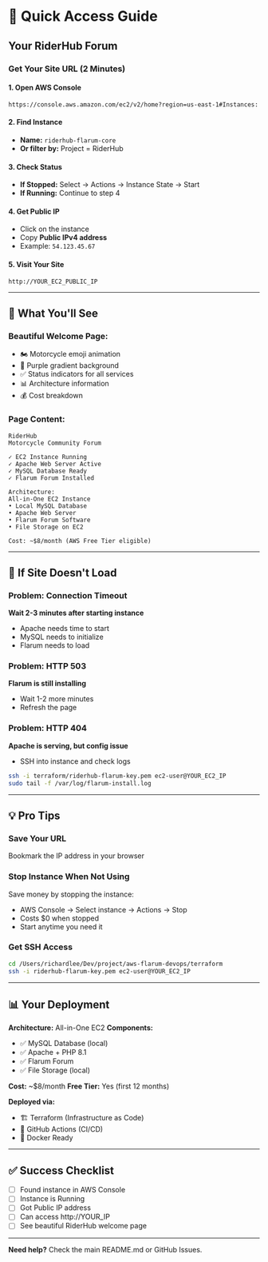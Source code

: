 # 🎯 Quick Access Guide

## Your RiderHub Forum

### Get Your Site URL (2 Minutes)

#### 1. Open AWS Console
```
https://console.aws.amazon.com/ec2/v2/home?region=us-east-1#Instances:
```

#### 2. Find Instance
- **Name:** `riderhub-flarum-core`
- **Or filter by:** Project = RiderHub

#### 3. Check Status
- **If Stopped:** Select → Actions → Instance State → Start
- **If Running:** Continue to step 4

#### 4. Get Public IP
- Click on the instance
- Copy **Public IPv4 address**
- Example: `54.123.45.67`

#### 5. Visit Your Site
```
http://YOUR_EC2_PUBLIC_IP
```

---

## 🎨 What You'll See

### Beautiful Welcome Page:
- 🏍️ Motorcycle emoji animation
- 🎨 Purple gradient background
- ✅ Status indicators for all services
- 📊 Architecture information
- 💰 Cost breakdown

### Page Content:
```
RiderHub
Motorcycle Community Forum

✓ EC2 Instance Running
✓ Apache Web Server Active
✓ MySQL Database Ready
✓ Flarum Forum Installed

Architecture:
All-in-One EC2 Instance
• Local MySQL Database
• Apache Web Server
• Flarum Forum Software
• File Storage on EC2

Cost: ~$8/month (AWS Free Tier eligible)
```

---

## 🔧 If Site Doesn't Load

### Problem: Connection Timeout

**Wait 2-3 minutes after starting instance**
- Apache needs time to start
- MySQL needs to initialize
- Flarum needs to load

### Problem: HTTP 503

**Flarum is still installing**
- Wait 1-2 more minutes
- Refresh the page

### Problem: HTTP 404

**Apache is serving, but config issue**
- SSH into instance and check logs
```bash
ssh -i terraform/riderhub-flarum-key.pem ec2-user@YOUR_EC2_IP
sudo tail -f /var/log/flarum-install.log
```

---

## 💡 Pro Tips

### Save Your URL
Bookmark the IP address in your browser

### Stop Instance When Not Using
Save money by stopping the instance:
- AWS Console → Select instance → Actions → Stop
- Costs $0 when stopped
- Start anytime you need it

### Get SSH Access
```bash
cd /Users/richardlee/Dev/project/aws-flarum-devops/terraform
ssh -i riderhub-flarum-key.pem ec2-user@YOUR_EC2_IP
```

---

## 📊 Your Deployment

**Architecture:** All-in-One EC2
**Components:**
- ✅ MySQL Database (local)
- ✅ Apache + PHP 8.1
- ✅ Flarum Forum
- ✅ File Storage (local)

**Cost:** ~$8/month
**Free Tier:** Yes (first 12 months)

**Deployed via:**
- 🏗️ Terraform (Infrastructure as Code)
- 🔄 GitHub Actions (CI/CD)
- 🐳 Docker Ready

---

## ✅ Success Checklist

- [ ] Found instance in AWS Console
- [ ] Instance is Running
- [ ] Got Public IP address
- [ ] Can access http://YOUR_IP
- [ ] See beautiful RiderHub welcome page

---

**Need help?** Check the main README.md or GitHub Issues.

